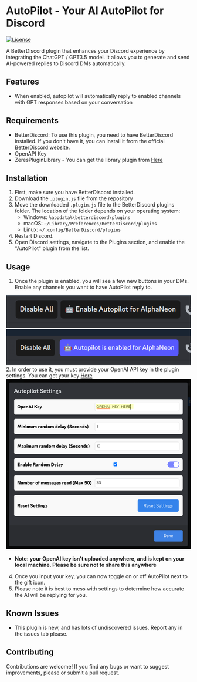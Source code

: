 # AutoPilot - Your AI AutoPilot for Discord

[![License](https://img.shields.io/badge/license-MIT-blue.svg)](LICENSE)

A BetterDiscord plugin that enhances your Discord experience by integrating the ChatGPT / GPT3.5 model. It allows you to generate and send AI-powered replies to Discord DMs automatically.

## Features

- When enabled, autopilot will automatically reply to enabled channels with GPT responses based on your conversation

## Requirements

- BetterDiscord: To use this plugin, you need to have BetterDiscord installed. If you don't have it, you can install it from the official [BetterDiscord website](https://betterdiscord.app/).
- OpenAPI Key
- ZeresPluginLibrary - You can get the library plugin from [Here](https://betterdiscord.app/plugin/ZeresPluginLibrary)

## Installation

1. First, make sure you have BetterDiscord installed.
2. Download the `.plugin.js` file from the repository
4. Move the downloaded `.plugin.js` file to the BetterDiscord plugins folder. The location of the folder depends on your operating system:
   - Windows: `%appdata%\betterdiscord\plugins`
   - macOS: `~/Library/Preferences/BetterDiscord/plugins`
   - Linux: `~/.config/BetterDiscord/plugins`
5. Restart Discord.
6. Open Discord settings, navigate to the Plugins section, and enable the "AutoPilot" plugin from the list.

## Usage

1. Once the plugin is enabled, you will see a few new buttons in your DMs. Enable any channels you want to have AutoPilot reply to.
<!-- embed images -->
![image](images/enable.png)
![image](images/enabled.png)
2. In order to use it, you must provide your OpenAI API key in the plugin settings. You can get your key [Here](https://platform.openai.com/account/api-keys)
![image](images/Settings.png)
   - __Note: your OpenAI key isn't uploaded anywhere, and is kept on your local machine. Please be sure not to share this anywhere__
4. Once you input your key, you can now toggle on or off AutoPilot next to the gift icon.
5. Please note it is best to mess with settings to determine how accurate the AI will be replying for you.


## Known Issues

- This plugin is new, and has lots of undiscovered issues. Report any in the issues tab please.

## Contributing

Contributions are welcome! If you find any bugs or want to suggest improvements, please or submit a pull request.

